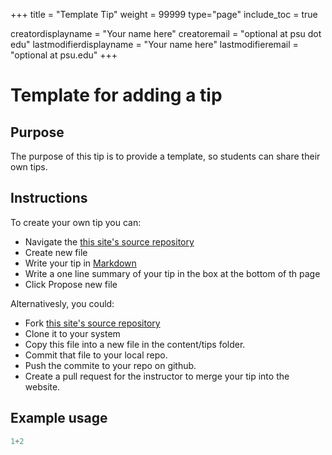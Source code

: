 +++
title = "Template Tip"
weight = 99999
type="page"
include_toc = true

creatordisplayname = "Your name here"
creatoremail = "optional at psu dot edu"
lastmodifierdisplayname = "Your name here"
lastmodifieremail = "optional at psu.edu"
+++


# Template for adding a tip

## Purpose
The purpose of this tip is to provide a template, so students can share their own tips.

## Instructions
To create your own tip you can:

- Navigate the [this site's source repository](https://github.com/PsuAstro528/Spring2019-website-src/tree/master/content/tips)
- Create new file
- Write your tip in [Markdown](https://sourceforge.net/p/hugo-generator/wiki/markdown_syntax/)
- Write a one line summary of your tip in the box at the bottom of th page
- Click Propose new file

Alternativesly, you could:

- Fork [this site's source repository](https://github.com/PsuAstro528/Spring2019-website-src)
- Clone it to your system
- Copy this file into a new file in the content/tips folder.
- Commit that file to your local repo.
- Push the commite to your repo on github.
- Create a pull request for the instructor to merge your tip into the website.


## Example usage
```julia
1+2
```


